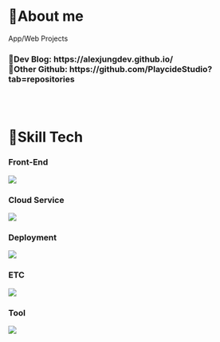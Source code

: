<h1>👀About me</h1>
App/Web Projects
<p/>
<p/>
<h3>📖Dev Blog: https://alexjungdev.github.io/
<br/>
🔗Other Github: https://github.com/PlaycideStudio?tab=repositories</h3>
<br/>
<br/>
<h1>🔨Skill Tech</h1>
<h3>Front-End</h3>
<img src=https://skillicons.dev/icons?i=html,css,js,react,nextjs,styledcomponents,tailwind,wasm/>
<h3>Cloud Service</h3>
<img src=https://skillicons.dev/icons?i=workers,azure,firebase,wasm/>
<h3>Deployment</h3>
<img src=https://skillicons.dev/icons?i=cloudflare,vercel,aws,wasm/>
<h3>ETC</h3>
<img src=https://skillicons.dev/icons?i=unity,cs,wasm/>
<h3>Tool</h3>
<img src=https://skillicons.dev/icons?i=github,git,vscode,visualstudio,wasm/>

